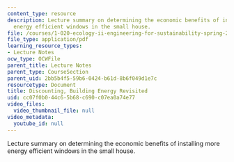 ```yaml
---
content_type: resource
description: Lecture summary on determining the economic benefits of installing more
  energy efficient windows in the small house.
file: /courses/1-020-ecology-ii-engineering-for-sustainability-spring-2008/cc07f0b044c65b68c690c07ea0a74e77_lec15.pdf
file_type: application/pdf
learning_resource_types:
- Lecture Notes
ocw_type: OCWFile
parent_title: Lecture Notes
parent_type: CourseSection
parent_uid: 2bb5b4f5-59b6-0424-b61d-8b6f049d1e7c
resourcetype: Document
title: Discounting, Building Energy Revisited
uid: cc07f0b0-44c6-5b68-c690-c07ea0a74e77
video_files:
  video_thumbnail_file: null
video_metadata:
  youtube_id: null
---
```

Lecture summary on determining the economic benefits of installing more energy efficient windows in the small house.

